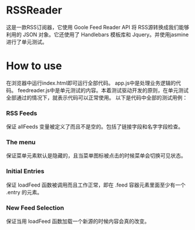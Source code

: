 # RSSReader
这是一款RSS订阅器，它使用 Goole Feed Reader API 将 RSS源转换成我们能够利用的 JSON 对象。它还使用了 Handlebars 模板库和 Jquery。并使用jasmine进行了单元测试。
# How to use
在浏览器中运行index.html即可运行全部代码。
app.js中是处理业务逻辑的代码。
feedreader.js中是单元测试的内容。本着测试驱动开发的原则，在单元测试全部通过的情况下，就表示代码可以正常使用。
以下是代码中全部的测试用例：
### RSS Feeds
保证 allFeeds 变量被定义了而且不是空的。包括了链接字段和名字字段检查。
### The menu
保证菜单元素默认是隐藏的，且当菜单图标被点击的时候菜单会切换可见状态。
### Initial Entries
保证 loadFeed 函数被调用而且工作正常，即在 .feed 容器元素里面至少有一个 .entry 的元素。
### New Feed Selection
保证当用 loadFeed 函数加载一个新源的时候内容会真的改变。